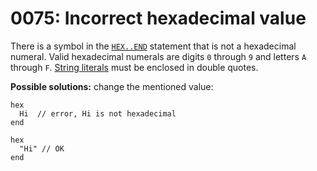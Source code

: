 # 0075: Incorrect hexadecimal value

There is a symbol in the [`HEX..END`](../../coding/hex..end.md) statement that is not a hexadecimal numeral. Valid hexadecimal numerals are digits `0` through `9` and letters `A` through `F`. [String literals](../../coding/data-types.md#string-literals) must be enclosed in double quotes.

**Possible solutions:** change the mentioned value:

```
hex
  Hi  // error, Hi is not hexadecimal
end

hex
  "Hi" // OK
end
```
